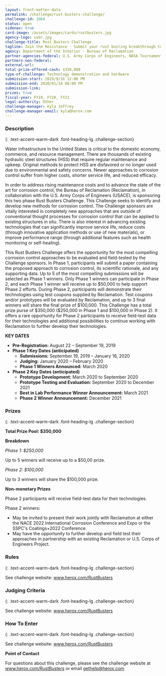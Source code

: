 ```yaml
---
layout: front-matter-data
permalink: /challenge/rust-busters-challenge/
challenge-id: 1064
status: open
sidenav: true
card-image: /assets/images/cards/rustbusters.jpg
agency-logo: usbr.jpg
challenge-title: Rust Busters Challenge
tagline: Join the Resistance - Submit your rust busting breakthrough to extend the life of water infrastructure in the United States.
agency: Department of the Interior - Bureau of Reclamation
partner-agencies-federal: U.S. Army Corps of Engineers, NASA Tournament Labs
partners-non-federal: 
external-url:
total-prize-offered-cash: $350,000
type-of-challenge: Technology demonstration and hardware
submission-start: 2019/9/16 12:00 PM
submission-end: 2020/01/16 08:00 PM 
submission-link:  
prizes: true
fiscal-year: FY19, FY20, FY21
legal-authority: Other
challenge-manager: Kyla Jeffrey
challenge-manager-email: kyla@herox.com
---
```




<!-- Description start -->
### Description
{: .text-accent-warm-dark .font-heading-lg .challenge-section}

<p>Water infrastructure in the United States is critical to the domestic economy, commerce, and resource management. There are thousands of existing hydraulic steel structures (HSS) that require regular maintenance and upkeep. Original methods to protect HSS are disfavored or no longer used due to environmental and safety concerns. Newer approaches to corrosion control suffer from higher costs, shorter service life, and reduced efficacy.</p>
<p>In order to address rising maintenance costs and to advance the state of the art for corrosion control, the Bureau of Reclamation (Reclamation), in collaboration with the U.S. Army Corps of Engineers (USACE), is sponsoring this two phase Rust Busters Challenge. This Challenge seeks to identify and develop new methods for corrosion control. The Challenge sponsors are vitally interested in completely new approaches that are outside of conventional thought processes for corrosion control that can be applied to existing structures in situ. There is also interest in advancing existing technologies that can significantly improve service life, reduce costs (through innovative application methods or use of new materials), or improve performance range (through additional features such as health monitoring or self-healing).</p>
<p>This Rust Busters Challenge offers the opportunity for the most compelling corrosion control approaches to be evaluated and field-tested by the Challenge sponsors. In Phase 1, participants will submit a paper containing the proposed approach to corrosion control, its scientific rationale, and any supporting data. Up to 5 of the most compelling submissions will be selected as Phase 1 winners. Only Phase 1 winners can participate in Phase 2, and each Phase 1 winner will receive up to $50,000 to help support Phase 2 efforts. During Phase 2, participants will demonstrate their technologies using test coupons supplied by Reclamation. Test coupons and/or prototypes will be evaluated by Reclamation, and up to 3 final winners will share the final prize of $100,000. This Challenge has a total prize purse of $350,000 ($250,000 in Phase 1 and $100,000 in Phase 2). It offers a rare opportunity for Phase 2 participants to receive field-test data for their technologies and additional possibilities to continue working with Reclamation to further develop their technologies.</p>
<p><strong>KEY DATES</strong></p>
<ul>
<li><strong>Pre-Registration:</strong> August 22 &ndash; September 19, 2019</li>
<li><strong>Phase 1 Key Dates (anticipated)</strong>
<ul>
<li><strong>Submissions:</strong> September 19, 2019 &ndash; January 16, 2020</li>
<li><strong>Judging:</strong> January 2020 &ndash; February 2020</li>
<li><strong>Phase 1 Winners Announced:</strong> March 2020</li>
</ul>
</li>
<li><strong>Phase 2 Key Dates (anticipated)</strong>
<ul>
<li><strong>Prototype Development:</strong> March 2020 to September 2020</li>
<li><strong>Prototype Testing and Evaluation: </strong>September 2020 to December 2021</li>
<li><strong>Best in Lab Performance Winner Announcement:</strong> March 2021</li>
<li><strong>Phase 2 Winner Announcement:</strong> December 2021</li>
</ul>
</li>
</ul>

<!-- Prizes start -->
### Prizes
{: .text-accent-warm-dark .font-heading-lg .challenge-section}

<p><strong>Total Prize Pool: $350,000</strong></p>
<p><strong>Breakdown</strong></p>
<p><em>Phase 1: $250,000</em></p>
<p>Up to 5 winners will receive up to a $50,00 prize.</p>
<p><em>Phase 2: $100,000</em> </p>
<p>Up to 3 winners will share the $100,000 prize.</p>
<p><strong>Non-monetary Prizes</strong></p>
<p>Phase 2 participants will receive field-test data for their technologies.</p>
<p>Phase 2 winners:</p>
<ul>
<li>May be invited to present their work jointly with Reclamation at either the NACE 2022 International Corrosion Conference and Expo or the SSPC's Coatings+2022 Conference.</li>
<li>May have the opportunity to further develop and field test their approaches in partnership with an existing Reclamation or U.S. Corps of Engineers Project.</li>
</ul>

<!-- Rules start -->
### Rules 
{: .text-accent-warm-dark .font-heading-lg .challenge-section}

<p>See challenge website: <a href="http://www.herox.com/RustBusters">www.herox.com/RustBusters</a></p>

<!-- Judging start -->
### Judging Criteria
{: .text-accent-warm-dark .font-heading-lg .challenge-section}

<p>See challenge website: <a href="http://www.herox.com/RustBusters">www.herox.com/RustBusters</a></p>

<!--  How To Enter start -->
### How To Enter
{: .text-accent-warm-dark .font-heading-lg .challenge-section}

<p>See challenge website: <a href="http://www.herox.com/RustBusters">www.herox.com/RustBusters</a></p>

<p><strong>Point of Contact</strong></p>
<p>For questions about this challenge, please see the challenge website at <a href="http://www.herox.com/RustBusters">www.herox.com/RustBusters</a> or email <a href="mailto:gethelp@herox.com">gethelp@herox.com</a></p>
